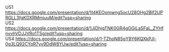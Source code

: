 US1 https://docs.google.com/presentation/d/1t4KEOomwng5ocU28OHg2Blf2UPRGLL3fgKDXRMmiuuM/edit?usp=sharing  
US2 https://docs.google.com/presentation/d/1JjDhjqTNK0GR4gGGiLaSFaL_ZYHfnvvhVDJJVRo1TSg/edit?usp=sharing  
US4 https://docs.google.com/presentation/d/1-TZhoN85qY8Y6KQXkPJl-0g3LQ92CYoR7yv9DdW8YUw/edit?usp=sharing
